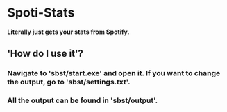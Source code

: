 # Spoti-Stats

**Literally just gets your stats from Spotify.**

## 'How do I use it'?

### Navigate to 'sbst/start.exe' and open it. If you want to change the output, go to 'sbst/settings.txt'.
### All the output can be found in 'sbst/output'.